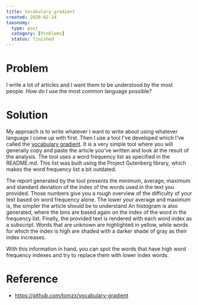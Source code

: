 ```yaml
---
title: Vocabulary gradient
created: 2020-02-14
taxonomy:
  type: post
  category: [Problems]
  status: finished
---
```


# Problem
I write a lot of articles and I want them to be understood by the most people. How do I use the most common language possible?

# Solution
My approach is to write whatever I want to write about using whatever language I come up with first. Then I use a tool I've developed which I've called the [vocabulary gradient](https://github.com/tomzx/vocabulary-gradient). It is a very simple tool where you will generally copy and paste the article you've written and look at the result of the analysis. The tool uses a word frequency list as specified in the README.md. This list was built using the Project Gutenberg library, which makes the word frequency list a bit outdated.

The report generated by the tool presents the minimum, average, maximum and standard deviation of the index of the words used in the text you provided. Those numbers give you a rough overview of the difficulty of your text based on word frequency alone. The lower your average and maximum is, the simpler the article should be to understand An histogram is also generated, where the bins are based again on the index of the word in the frequency list. Finally, the provided text is rendered with each word index as a subscript. Words that are unknown are highlighted in yellow, while words for which the index is high are shaded with a darker shade of gray as their index increases.

With this information in hand, you can spot the words that have high word frequency indexes and try to replace them with lower index words.

# Reference
* https://github.com/tomzx/vocabulary-gradient
